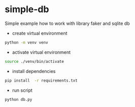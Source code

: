 # simple-db

Simple example how to work with library faker and sqlite db

* create virtual environment
```bash
python -m venv venv
```

* activate virtual environment
```bash
source ./venv/bin/activate
```

* install dependencies
```bash
pip install  -r requirements.txt
```

* run script
```bash
python db.py
```
